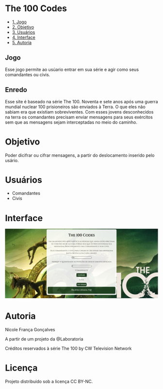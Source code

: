 # The 100 Codes

* [1. Jogo](#1-Jogo)
* [2. Objetivo](#2-Objetivo)
* [3. Usuários](#3-Usuários)
* [4. Interface](#4-Interface)
* [5. Autoria](#5-Autoria)

## Jogo

Esse jogo permite ao usúario entrar em sua série e agir como seus comandantes ou civis.

## Enredo

Esse site é baseado na série The 100. Noventa e sete anos após uma guerra mundial nuclear 100 prisioneiros são enviados à Terra. O que eles não sabiam era que existiam sobreviventes. Com esses jovens desconhecidos na terra os comandantes precisam enviar mensagens para seus exércitos sem que as mensagens sejam interceptadas no meio do caminho.

# Objetivo

Poder dicifrar ou cifrar mensagens, a partir do deslocamento inserido pelo usário.

# Usuários 

* Comandantes
* Civis

# Interface

![](./src/imagens/interface.png)

# Autoria

 Nicole França Gonçalves

 A partir de um projeto da @Laboratoria

 Créditos reservados à série The 100 by CW Television Network

# Licença

Projeto distribuído sob a licença CC BY-NC.